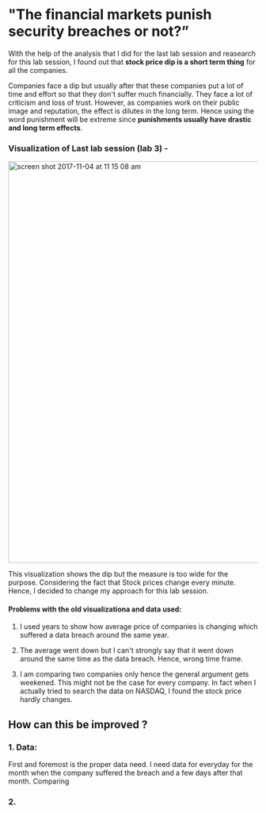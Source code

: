 # "The financial markets punish security breaches or not?”

With the help of the analysis that I did for the last lab session and reasearch for this lab session, I found out that **stock price dip is a short term thing** for all the companies. 

Companies face a dip but usually after that these companies put a lot of time and effort so that they don't suffer much financially. They face a lot of criticism and loss of trust. However, as companies work on their public image and reputation, the effect is dilutes in the long term. Hence using the word punishment will be extreme since **punishments usually have drastic and long term effects**. 

### Visualization of Last lab session (lab 3) -

<img width="810" alt="screen shot 2017-11-04 at 11 15 08 am" src="https://user-images.githubusercontent.com/32205588/32408215-8c2956b6-c151-11e7-934f-9a2fb2301634.png">

This visualization shows the dip but the measure is too wide for the purpose. Considering the fact that Stock prices change every minute. Hence, I decided to change my approach for this lab session. 

#### Problems with the old visualizationa and data used:

1. I used years to show how average price of companies is changing which suffered a data breach around the same year. 

2. The average went down but I can't strongly say that it went down around the same time as the data breach. Hence, wrong time frame. 

3. I am comparing two companies only hence the general argument gets weekened. This might not be the case for every company. In fact when I actually tried to search the data on NASDAQ, I found the stock price hardly changes. 

## How can this be improved ?

### 1. Data:
First and foremost is the proper data need. I need  data for everyday for the month when the company suffered the breach and a few days after that month. Comparing 

### 2. 

